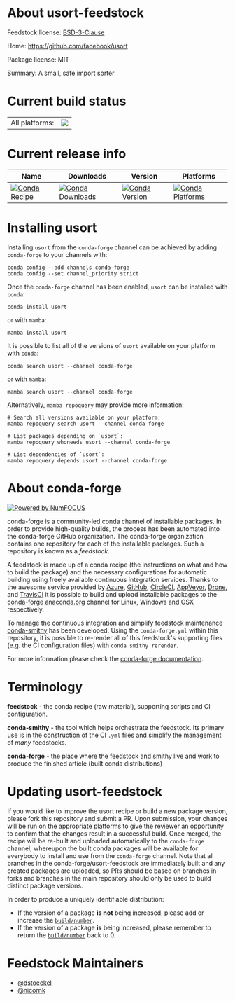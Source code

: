 About usort-feedstock
=====================

Feedstock license: [BSD-3-Clause](https://github.com/conda-forge/usort-feedstock/blob/main/LICENSE.txt)

Home: https://github.com/facebook/usort

Package license: MIT

Summary: A small, safe import sorter

Current build status
====================


<table><tr><td>All platforms:</td>
    <td>
      <a href="https://dev.azure.com/conda-forge/feedstock-builds/_build/latest?definitionId=17699&branchName=main">
        <img src="https://dev.azure.com/conda-forge/feedstock-builds/_apis/build/status/usort-feedstock?branchName=main">
      </a>
    </td>
  </tr>
</table>

Current release info
====================

| Name | Downloads | Version | Platforms |
| --- | --- | --- | --- |
| [![Conda Recipe](https://img.shields.io/badge/recipe-usort-green.svg)](https://anaconda.org/conda-forge/usort) | [![Conda Downloads](https://img.shields.io/conda/dn/conda-forge/usort.svg)](https://anaconda.org/conda-forge/usort) | [![Conda Version](https://img.shields.io/conda/vn/conda-forge/usort.svg)](https://anaconda.org/conda-forge/usort) | [![Conda Platforms](https://img.shields.io/conda/pn/conda-forge/usort.svg)](https://anaconda.org/conda-forge/usort) |

Installing usort
================

Installing `usort` from the `conda-forge` channel can be achieved by adding `conda-forge` to your channels with:

```
conda config --add channels conda-forge
conda config --set channel_priority strict
```

Once the `conda-forge` channel has been enabled, `usort` can be installed with `conda`:

```
conda install usort
```

or with `mamba`:

```
mamba install usort
```

It is possible to list all of the versions of `usort` available on your platform with `conda`:

```
conda search usort --channel conda-forge
```

or with `mamba`:

```
mamba search usort --channel conda-forge
```

Alternatively, `mamba repoquery` may provide more information:

```
# Search all versions available on your platform:
mamba repoquery search usort --channel conda-forge

# List packages depending on `usort`:
mamba repoquery whoneeds usort --channel conda-forge

# List dependencies of `usort`:
mamba repoquery depends usort --channel conda-forge
```


About conda-forge
=================

[![Powered by
NumFOCUS](https://img.shields.io/badge/powered%20by-NumFOCUS-orange.svg?style=flat&colorA=E1523D&colorB=007D8A)](https://numfocus.org)

conda-forge is a community-led conda channel of installable packages.
In order to provide high-quality builds, the process has been automated into the
conda-forge GitHub organization. The conda-forge organization contains one repository
for each of the installable packages. Such a repository is known as a *feedstock*.

A feedstock is made up of a conda recipe (the instructions on what and how to build
the package) and the necessary configurations for automatic building using freely
available continuous integration services. Thanks to the awesome service provided by
[Azure](https://azure.microsoft.com/en-us/services/devops/), [GitHub](https://github.com/),
[CircleCI](https://circleci.com/), [AppVeyor](https://www.appveyor.com/),
[Drone](https://cloud.drone.io/welcome), and [TravisCI](https://travis-ci.com/)
it is possible to build and upload installable packages to the
[conda-forge](https://anaconda.org/conda-forge) [anaconda.org](https://anaconda.org/)
channel for Linux, Windows and OSX respectively.

To manage the continuous integration and simplify feedstock maintenance
[conda-smithy](https://github.com/conda-forge/conda-smithy) has been developed.
Using the ``conda-forge.yml`` within this repository, it is possible to re-render all of
this feedstock's supporting files (e.g. the CI configuration files) with ``conda smithy rerender``.

For more information please check the [conda-forge documentation](https://conda-forge.org/docs/).

Terminology
===========

**feedstock** - the conda recipe (raw material), supporting scripts and CI configuration.

**conda-smithy** - the tool which helps orchestrate the feedstock.
                   Its primary use is in the construction of the CI ``.yml`` files
                   and simplify the management of *many* feedstocks.

**conda-forge** - the place where the feedstock and smithy live and work to
                  produce the finished article (built conda distributions)


Updating usort-feedstock
========================

If you would like to improve the usort recipe or build a new
package version, please fork this repository and submit a PR. Upon submission,
your changes will be run on the appropriate platforms to give the reviewer an
opportunity to confirm that the changes result in a successful build. Once
merged, the recipe will be re-built and uploaded automatically to the
`conda-forge` channel, whereupon the built conda packages will be available for
everybody to install and use from the `conda-forge` channel.
Note that all branches in the conda-forge/usort-feedstock are
immediately built and any created packages are uploaded, so PRs should be based
on branches in forks and branches in the main repository should only be used to
build distinct package versions.

In order to produce a uniquely identifiable distribution:
 * If the version of a package **is not** being increased, please add or increase
   the [``build/number``](https://docs.conda.io/projects/conda-build/en/latest/resources/define-metadata.html#build-number-and-string).
 * If the version of a package **is** being increased, please remember to return
   the [``build/number``](https://docs.conda.io/projects/conda-build/en/latest/resources/define-metadata.html#build-number-and-string)
   back to 0.

Feedstock Maintainers
=====================

* [@dstoeckel](https://github.com/dstoeckel/)
* [@nicornk](https://github.com/nicornk/)

